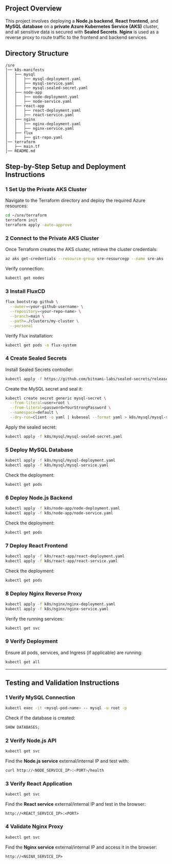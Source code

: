 ## **Project Overview**
This project involves deploying a **Node.js backend**, **React frontend**, and **MySQL database** on a **private Azure Kubernetes Service (AKS)** cluster, and all sensitive data is secured with **Sealed Secrets**. **Nginx** is used as a reverse proxy to route traffic to the frontend and backend services.

## **Directory Structure**
```
/sre
│── k8s-manifests
│   ├── mysql
│   │   ├── mysql-deployment.yaml
│   │   ├── mysql-service.yaml
│   │   ├── mysql-sealed-secret.yaml
│   ├── node-app
│   │   ├── node-deployment.yaml
│   │   ├── node-service.yaml
│   ├── react-app
│   │   ├── react-deployment.yaml
│   │   ├── react-service.yaml
│   ├── nginx
│   │   ├── nginx-deployment.yaml
│   │   ├── nginx-service.yaml
│   ├── flux
│   │   ├── git-repo.yaml
│── terraform
│   ├── main.tf
│── README.md
```

## **Step-by-Step Setup and Deployment Instructions**

### **1️ Set Up the Private AKS Cluster**
Navigate to the Terraform directory and deploy the required Azure resources:
```sh
cd ~/sre/terraform
terraform init
terraform apply -auto-approve
```

### **2️ Connect to the Private AKS Cluster**
Once Terraform creates the AKS cluster, retrieve the cluster credentials:
```sh
az aks get-credentials --resource-group sre-resourcegp --name sre-aks --admin
```
Verify connection:
```sh
kubectl get nodes
```

### **3️ Install FluxCD**
```sh
flux bootstrap github \
  --owner=<your-github-username> \
  --repository=<your-repo-name> \
  --branch=main \
  --path=./clusters/my-cluster \
  --personal
```
Verify Flux installation:
```sh
kubectl get pods -n flux-system
```

### **4️ Create Sealed Secrets**
Install Sealed Secrets controller:
```sh
kubectl apply -f https://github.com/bitnami-labs/sealed-secrets/releases/latest/download/controller.yaml
```
Create the MySQL secret and seal it:
```sh
kubectl create secret generic mysql-secret \
  --from-literal=user=root \
  --from-literal=password=YourStrongPassword \
  --namespace=default \
  --dry-run=client -o yaml | kubeseal --format yaml > k8s/mysql/mysql-sealed-secret.yaml
```
Apply the sealed secret:
```sh
kubectl apply -f k8s/mysql/mysql-sealed-secret.yaml
```

### **5️ Deploy MySQL Database**
```sh
kubectl apply -f k8s/mysql/mysql-deployment.yaml
kubectl apply -f k8s/mysql/mysql-service.yaml
```
Check the deployment:
```sh
kubectl get pods
```

### **6️ Deploy Node.js Backend**
```sh
kubectl apply -f k8s/node-app/node-deployment.yaml
kubectl apply -f k8s/node-app/node-service.yaml
```
Check the deployment:
```sh
kubectl get pods
```

### **7️ Deploy React Frontend**
```sh
kubectl apply -f k8s/react-app/react-deployment.yaml
kubectl apply -f k8s/react-app/react-service.yaml
```
Check the deployment:
```sh
kubectl get pods
```

### **8️ Deploy Nginx Reverse Proxy**
```sh
kubectl apply -f k8s/nginx/nginx-deployment.yaml
kubectl apply -f k8s/nginx/nginx-service.yaml
```
Verify the running services:
```sh
kubectl get svc
```

### **9 Verify Deployment**
Ensure all pods, services, and Ingress (if applicable) are running:
```sh
kubectl get all
```

---

## **Testing and Validation Instructions**

### **1️ Verify MySQL Connection**
```sh
kubectl exec -it <mysql-pod-name> -- mysql -u root -p
```
Check if the database is created:
```sql
SHOW DATABASES;
```

### **2️ Verify Node.js API**
```sh
kubectl get svc
```
Find the **Node.js service** external/internal IP and test with:
```sh
curl http://<NODE_SERVICE_IP>:<PORT>/health
```

### **3️ Verify React Application**
```sh
kubectl get svc
```
Find the **React service** external/internal IP and test in the browser:
```
http://<REACT_SERVICE_IP>:<PORT>
```

### **4️ Validate Nginx Proxy**
```sh
kubectl get svc
```
Find the **Nginx service** external/internal IP and access it in the browser:
```
http://<NGINX_SERVICE_IP>
```
